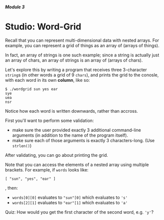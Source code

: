 ##### Module 3

# Studio: Word-Grid

Recall that you can represent multi-dimensional data with nested arrays. For example, you can represent a grid of
things as an array of (arrays of things).

In fact, an array of strings is one such example; since a string is actually just an array of chars, an
array of strings is an array of (arrays of chars). 

Let's explore this by writing a program that receives three 3-character `string`s 
(in other words a grid of 9 `chars`), 
and prints the grid to the conosle, with each word in its own **column**, like so:

```
$ ./wordgrid sun yes ear
sye
uea
nsr
```
Notice how each word is written downwards, rather than accross.

First you'll want to perform some validation:
* make sure the user provided exactly 3 additional command-line arguments (in addition to the name of the program itself).
* make sure each of those arguments is exactly 3 characters-long. (Use `strlen()`)

After validating, you can go about printing the grid. 

Note that you can access the elements of a nested array using multiple brackets. For example, if `words` looks like: 

`[ "sun", "yes", "ear" ]` 

, then:
* `words[0][0]` evaluates to `"sun"[0]` which evaluates to `'s'`
* `words[2][1]` evaluates to `"ear"[1]` which evaluates to `'a'`

Quiz: How would you get the first character of the second word, e.g. `'y'`?

